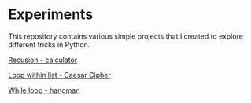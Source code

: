 # Experiments

This repository contains various simple projects that I created to explore different tricks in Python.

[Recusion - calculator](https://github.com/hoytlui/Experiments/tree/main/Recusion%20-%20calculator)

[Loop within list - Caesar Cipher](https://github.com/hoytlui/Experiments/tree/main/Loop%20within%20list%20-%20Caesar%20Cipher)

[While loop - hangman](https://github.com/hoytlui/Experiments/tree/main/While%20loop%20-%20hangman)
